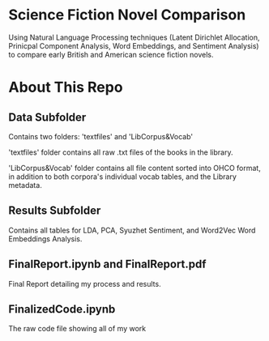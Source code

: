 # Science Fiction Novel Comparison
Using Natural Language Processing techniques (Latent Dirichlet Allocation, Prinicpal Component Analysis, Word Embeddings, and Sentiment Analysis) to compare early British and American science fiction novels.

# About This Repo

## Data Subfolder

Contains two folders: 'textfiles' and 'LibCorpus&Vocab'

'textfiles' folder contains all raw .txt files of the books in the library.

'LibCorpus&Vocab' folder contains all file content sorted into OHCO format, in addition to both corpora's individual vocab tables, and the Library metadata.

## Results Subfolder

Contains all tables for LDA, PCA, Syuzhet Sentiment, and Word2Vec Word Embeddings Analysis.

## FinalReport.ipynb and FinalReport.pdf

Final Report detailing my process and results.

## FinalizedCode.ipynb

The raw code file showing all of my work
